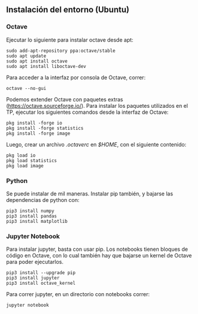 ## Instalación del entorno (Ubuntu)

### Octave

Ejecutar lo siguiente para instalar octave desde apt:
```
sudo add-apt-repository ppa:octave/stable
sudo apt update
sudo apt install octave
sudo apt install liboctave-dev

```

Para acceder a la interfaz por consola de Octave, correr:
```
octave --no-gui
```

Podemos extender Octave con paquetes extras (https://octave.sourceforge.io/). Para instalar los paquetes utilizados en el TP, ejecutar los siguientes comandos desde la interfaz de Octave:
```
pkg install -forge io
pkg install -forge statistics
pkg install -forge image
```

Luego, crear un archivo *.octaverc* en *$HOME*, con el siguiente contenido:
```
pkg load io
pkg load statistics
pkg load image
```

### Python

Se puede instalar de mil maneras. Instalar pip también, y bajarse las dependencias de python con:
```
pip3 install numpy
pip3 install pandas
pip3 install matplotlib
```


### Jupyter Notebook

Para instalar jupyter, basta con usar pip. Los notebooks tienen bloques de código en Octave, con lo cual también hay que bajarse un kernel de Octave para poder ejecutarlos.

```
pip3 install --upgrade pip
pip3 install jupyter
pip3 install octave_kernel
```

Para correr jupyter, en un directorio con notebooks correr:
```
jupyter notebook
```

